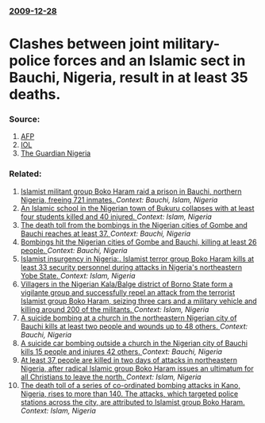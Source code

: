 ### [2009-12-28](/news/2009/12/28/index.md)

#  Clashes between joint military-police forces and an Islamic sect in Bauchi, Nigeria, result in at least 35 deaths. 




### Source:

1. [AFP](http://www.google.com/hostednews/afp/article/ALeqM5jC403ckf_xzVl9EMH-UTd4lKh7Jg)
2. [IOL](http://www.iol.co.za/index.php?set_id=1&click_id=86&art_id=nw20091228222131433C959956)
3. [The Guardian Nigeria](http://www.ngrguardiannews.com/news/article01/indexn2_html?pdate=291209&ptitle=Religious%20mayhem%20claims%2030%20in%20Bauchi)

### Related:

1. [Islamist militant group Boko Haram raid a prison in Bauchi, northern Nigeria, freeing 721 inmates. ](/news/2010/09/9/islamist-militant-group-boko-haram-raid-a-prison-in-bauchi-northern-nigeria-freeing-721-inmates.md) _Context: Bauchi, Islam, Nigeria_
2. [An Islamic school in the Nigerian town of Bukuru collapses with at least four students killed and 40 injured. ](/news/2015/09/13/an-islamic-school-in-the-nigerian-town-of-bukuru-collapses-with-at-least-four-students-killed-and-40-injured.md) _Context: Islam, Nigeria_
3. [The death toll from the bombings in the Nigerian cities of Gombe and Bauchi reaches at least 37. ](/news/2014/12/23/the-death-toll-from-the-bombings-in-the-nigerian-cities-of-gombe-and-bauchi-reaches-at-least-37.md) _Context: Bauchi, Nigeria_
4. [Bombings hit the Nigerian cities of Gombe and Bauchi, killing at least 26 people. ](/news/2014/12/22/bombings-hit-the-nigerian-cities-of-gombe-and-bauchi-killing-at-least-26-people.md) _Context: Bauchi, Nigeria_
5. [Islamist insurgency in Nigeria:. Islamist terror group Boko Haram kills at least 33 security personnel during attacks in Nigeria's northeastern Yobe State. ](/news/2014/05/26/islamist-insurgency-in-nigeria-islamist-terror-group-boko-haram-kills-at-least-33-security-personnel-during-attacks-in-nigeria-s-northeast.md) _Context: Islam, Nigeria_
6. [Villagers in the Nigerian Kala/Balge district of Borno State form a vigilante group and successfully repel an attack from the terrorist Islamist group Boko Haram, seizing three cars and a military vehicle and killing around 200 of the militants. ](/news/2014/05/13/villagers-in-the-nigerian-kala-balge-district-of-borno-state-form-a-vigilante-group-and-successfully-repel-an-attack-from-the-terrorist-isla.md) _Context: Islam, Nigeria_
7. [A suicide bombing at a church in the northeastern Nigerian city of Bauchi kills at least two people and wounds up to 48 others. ](/news/2012/09/23/a-suicide-bombing-at-a-church-in-the-northeastern-nigerian-city-of-bauchi-kills-at-least-two-people-and-wounds-up-to-48-others.md) _Context: Bauchi, Nigeria_
8. [A suicide car bombing outside a church in the Nigerian city of Bauchi kills 15 people and injures 42 others. ](/news/2012/06/3/a-suicide-car-bombing-outside-a-church-in-the-nigerian-city-of-bauchi-kills-15-people-and-injures-42-others.md) _Context: Bauchi, Nigeria_
9. [At least 37 people are killed in two days of attacks in northeastern Nigeria, after radical Islamic group Boko Haram issues an ultimatum for all Christians to leave the north. ](/news/2012/01/7/at-least-37-people-are-killed-in-two-days-of-attacks-in-northeastern-nigeria-after-radical-islamic-group-boko-haram-issues-an-ultimatum-for.md) _Context: Islam, Nigeria_
10. [The death toll of a series of co-ordinated bombing attacks in Kano, Nigeria, rises to more than 140. The attacks, which targeted police stations across the city, are attributed to Islamist group Boko Haram. ](/news/2012/01/21/the-death-toll-of-a-series-of-co-ordinated-bombing-attacks-in-kano-nigeria-rises-to-more-than-140-the-attacks-which-targeted-police-stat.md) _Context: Islam, Nigeria_
